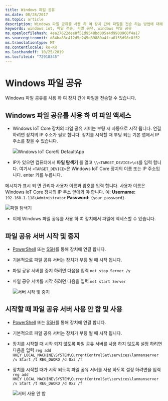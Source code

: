 ```yaml
---
title: Windows 파일 공유
ms.date: 08/28/2017
ms.topic: article
description: Windows 파일 공유를 사용 하 여 장치 간에 파일을 전송 하는 방법에 대해 알아봅니다.
keywords: windows iot, 파일 전송, 파일 공유, windows 파일 공유
ms.openlocfilehash: 4ea27622dee8f51d9548bd805a4d9900968f4a17
ms.sourcegitcommit: d84ba83c412d5c245e89880a4fca6155d98c8f52
ms.translationtype: MT
ms.contentlocale: ko-KR
ms.lasthandoff: 10/25/2019
ms.locfileid: "72918345"
---
```

# <a name="windows-file-sharing"></a>Windows 파일 공유

Windows 파일 공유를 사용 하 여 장치 간에 파일을 전송할 수 있습니다.

## <a name="accessing-your-files-using-windows-file-sharing"></a>Windows 파일 공유를 사용 하 여 파일 액세스
* Windows IoT Core 장치의 파일 공유 서버는 부팅 시 자동으로 시작 됩니다.  연결 하려면 장치의 IP 주소가 필요 합니다.  장치를 시작할 때 부팅 되는 기본 앱에서 IP 주소를 찾을 수 있습니다.

    ![Windows IoT Core의 DefaultApp](../media/WindowsFileSharing/DefaultApp.png)
    
* IP가 있으면 컴퓨터에서 **파일 탐색기** 를 열고 `\\<TARGET_DEVICE>\c$`를 입력 합니다. 여기서 `<TARGET_DEVICE>`은 Windows IoT Core 장치의 이름 또는 IP 주소입니다. enter 키를 누릅니다.  

메시지가 표시 되 면 관리자 사용자 이름과 암호를 입력 합니다. 사용자 이름은 Windows IoT Core 장치의 IP 주소 앞에와 야 합니다. 예: **Username:** `192.168.1.118\Administrator`  **Password:** `{your_password}`.

![파일 탐색기](../media/WindowsFileSharing/smb_file_explorer.png)

* 이제 Windows 파일 공유를 사용 하 여 장치에서 파일에 액세스할 수 있습니다.

## <a name="starting-and-stopping-the-file-sharing-server"></a>파일 공유 서버 시작 및 중지
* [PowerShell](../connect-your-device/powershell.md) 또는 [SSH](../connect-your-device/ssh.md)를 통해 장치에 연결 합니다.
* 기본적으로 파일 공유 서버는 장치가 부팅 될 때 시작 됩니다.
* 파일 공유 서버를 중지 하려면 다음을 입력 `net stop Server /y`
* 파일 공유 서버를 시작 하려면 다음을 입력 `net start Server`

    ![서버 시작 및 중지](../media/WindowsFileSharing/smb_start_stop.png)
    
## <a name="disabling-and-enabling-the-file-sharing-server-on-startup"></a>시작할 때 파일 공유 서버 사용 안 함 및 사용
* [PowerShell](../connect-your-device/powershell.md) 또는 [SSH](../connect-your-device/ssh.md)를 통해 장치에 연결 합니다.
* 기본적으로 파일 공유 서버는 장치가 부팅 될 때 시작 됩니다.
* 장치를 시작할 때 시작 되지 않도록 파일 공유 서버를 사용 하지 않도록 설정 하려면 다음을 입력 `reg add HKEY_LOCAL_MACHINE\SYSTEM\CurrentControlSet\services\lanmanserver /v Start /t REG_DWORD /d 0x3 /f`
* 장치를 시작할 때가 시작 되도록 파일 공유 서버를 사용 하도록 설정 하려면을 입력 `reg add HKEY_LOCAL_MACHINE\SYSTEM\CurrentControlSet\services\lanmanserver /v Start /t REG_DWORD /d 0x2 /f`

    ![서버 사용 안 함](../media/WindowsFileSharing/smb_enable_disable.png)
